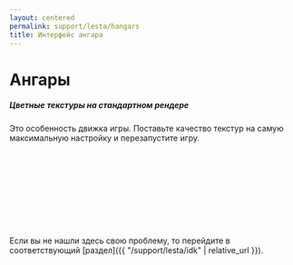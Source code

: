 ```yaml
---
layout: centered
permalink: support/lesta/hangars
title: Интерфейс ангара
---
```


# Ангары

##### Цветные текстуры на стандартном рендере
Это особенность движка игры. Поставьте качество текстур на самую максимальную настройку и перезапустите игру.

<br>
<br>
<br>
<br>
<br>
<br>
<br>
<br>

<div>
    <div class="b-hr-layoutfix">
        <div class="b-hr-block"><span></span></div>
    </div>
</div>

Если вы не нашли здесь свою проблему, то перейдите в соответствующий [раздел]({{ "/support/lesta/idk" | relative_url }}).